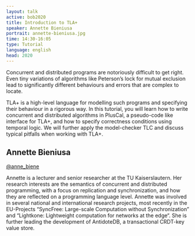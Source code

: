 ```yaml
---
layout: talk
active: bob2020
title: Introduction to TLA+
speaker: Annette Bieniusa
portrait: annette-bieniusa.jpg
time: 14:30-16:05
type: Tutorial
language: english
head: 2020
---
```


Concurrent and distributed programs are notoriously difficult to get
right.  Even tiny variations of algorithms like Peterson’s lock for
mutual exclusion lead to significantly different behaviours and errors
that are complex to locate.

TLA+ is a high-level language for modelling such programs and
specifying their behaviour in a rigorous way.  In this tutorial, you
will learn how to write concurrent and distributed algorithms in
PlusCal, a pseudo-code like interface for TLA+, and how to specify
correctness conditions using temporal logic.  We will further apply
the model-checker TLC and discuss typical pitfalls when working with
TLA+.

## Annette Bieniusa

[@anne_biene](http://twitter.com/anne_biene)

Annette is a lecturer and senior researcher at the TU
Kaiserslautern. Her research interests are the semantics of concurrent
and distributed programming, with a focus on replication and
synchronization, and how they are reflected on a programming language
level. Annette was involved in several national and international
research projects, most recently in the EU-Projects “SyncFree:
Large-scale Computation without Synchronization” and “Lightkone:
Lightweight computation for networks at the edge“. She is further
leading the development of AntidoteDB, a transactional CRDT-key value
store.

